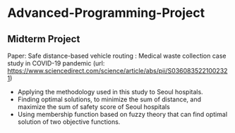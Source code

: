 # Advanced-Programming-Project

## Midterm Project
Paper: Safe distance-based vehicle routing : Medical waste collection case study in COVID-19 pandemic
(url: https://www.sciencedirect.com/science/article/abs/pii/S0360835221002321)
- Applying the methodology used in this study to Seoul hospitals.
- Finding optimal solutions, to minimize the sum of distance, and maximize the sum of safety score of Seoul hospitals
- Using membership function based on fuzzy theory that can find optimal solution of two objective functions.
